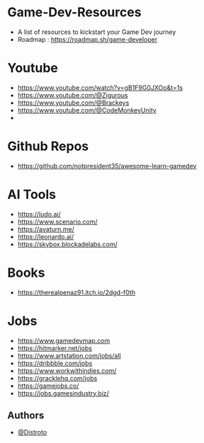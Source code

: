 # Game-Dev-Resources
- A list of resources to kickstart your Game Dev journey
- Roadmap : https://roadmap.sh/game-developer

# Youtube
- https://www.youtube.com/watch?v=gB1F9G0JXOo&t=1s
- https://www.youtube.com/@Zigurous
- https://www.youtube.com/@Brackeys
- https://www.youtube.com/@CodeMonkeyUnity
- 

# Github Repos
- https://github.com/notpresident35/awesome-learn-gamedev

# AI Tools 
- https://ludo.ai/
- https://www.scenario.com/
- https://avaturn.me/
- https://leonardo.ai/
- https://skybox.blockadelabs.com/

# Books
- https://therealpenaz91.itch.io/2dgd-f0th

# Jobs
- https://www.gamedevmap.com
- https://hitmarker.net/jobs
- https://www.artstation.com/jobs/all
- https://dribbble.com/jobs
- https://www.workwithindies.com/
- https://gracklehq.com/jobs
- https://gamejobs.co/
- https://jobs.gamesindustry.biz/


## Authors
- [@Distroto](https://www.github.com/Distroto)
